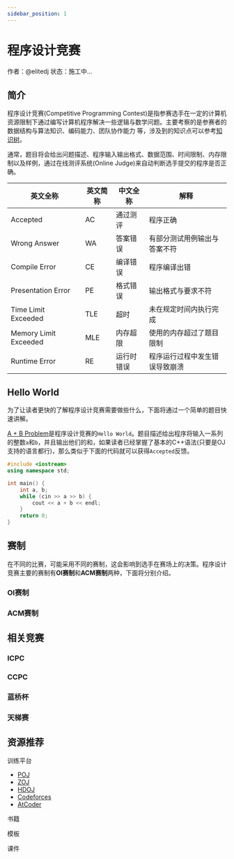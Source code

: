 ```yaml
---
sidebar_position: 1
---
```


# 程序设计竞赛

作者：@elitedj
状态：施工中...


## 简介

程序设计竞赛(Competitive Programming Contest)是指参赛选手在一定的计算机资源限制下通过编写计算机程序解决一些逻辑与数学问题。主要考察的是参赛者的数据结构与算法知识、编码能力、团队协作能力
等，涉及到的知识点可以参考[知识树](https://zhuanlan.zhihu.com/p/454647571)。

通常，题目将会给出问题描述、程序输入输出格式、数据范围、时间限制、内存限制以及样例，通过在线测评系统(Online Judge)来自动判断选手提交的程序是否正确。

| 英文全称          | 英文简称 | 中文全称 | 解释                         |
| --------------------- | -------- | ---------- | ------------------------------ |
| Accepted              | AC       | 通过测评 | 程序正确                   |
| Wrong Answer          | WA       | 答案错误 | 有部分测试用例输出与答案不符 |
| Compile Error         | CE       | 编译错误 | 程序编译出错             |
| Presentation Error    | PE       | 格式错误 | 输出格式与要求不符    |
| Time Limit Exceeded   | TLE      | 超时     | 未在规定时间内执行完成 |
| Memory Limit Exceeded | MLE      | 内存超限 | 使用的内存超过了题目限制 |
| Runtime Error         | RE       | 运行时错误 | 程序运行过程中发生错误导致崩溃 |


## Hello World

为了让读者更快的了解程序设计竞赛需要做些什么，下面将通过一个简单的题目快速讲解。

[A + B Problem](https://zoj.pintia.cn/problem-sets/91827364500/problems/91827364500)是程序设计竞赛的`Hello World`。题目描述给出程序将输入一系列的整数`a`和`b`，并且输出他们的和，如果读者已经掌握了基本的C++语法(只要是OJ支持的语言都行)，那么类似于下面的代码就可以获得`Accepted`反馈。

```cpp
#include <iostream>
using namespace std;

int main() {
    int a, b;
    while (cin >> a >> b) {
        cout << a + b << endl;
    }
    return 0;
}
```


## 赛制

在不同的比赛，可能采用不同的赛制，这会影响到选手在赛场上的决策。程序设计竞赛主要的赛制有**OI赛制**和**ACM赛制**两种，下面将分别介绍。

### OI赛制

### ACM赛制

## 相关竞赛

### ICPC

### CCPC

### 蓝桥杯

### 天梯赛

## 资源推荐

训练平台
- [POJ](http://poj.org/)
- [ZOJ](https://zoj.pintia.cn/)
- [HDOJ](http://acm.hdu.edu.cn/)
- [Codeforces](https://codeforces.com/)
- [AtCoder](https://atcoder.jp/home)

书籍

模板

课件

